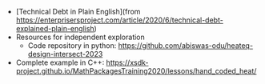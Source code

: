 <!-- design-a -->
  * [Technical Debt in Plain English](from https://enterprisersproject.com/article/2020/6/technical-debt-explained-plain-english)
  * Resources for independent exploration
    * Code repository in python: <https://github.com/abiswas-odu/heateq-design-intersect-2023>
  * Complete example in C++: <https://xsdk-project.github.io/MathPackagesTraining2020/lessons/hand_coded_heat/>
